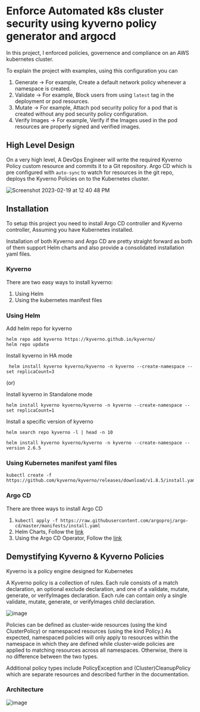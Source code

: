 # Enforce Automated k8s cluster security using kyverno policy generator and argocd

In this project, I enforced policies, governence and compliance on an AWS kubernetes cluster. 

To explain the project with examples, using this configuration you can 

1. Generate -> For example, Create a default network policy whenever a namespace is created.
2. Validate -> For example, Block users from using `latest` tag in the deployment or pod resources.
3. Mutate -> For example, Attach pod security policy for a pod that is created without any pod security policy configuration.
4. Verify Images -> For example, Verify if the Images used in the pod resources are properly signed and verified images.

## High Level Design

On a very high level, A DevOps Engineer will write the required Kyverno Policy custom resource and commits it to a Git repository. Argo CD which is pre configured with `auto-sync` to watch for resources in the git repo, deploys the Kyverno Policies on to the Kubernetes cluster.

![Screenshot 2023-02-19 at 12 40 48 PM](https://user-images.githubusercontent.com/43399466/219934201-b542599a-7f8a-4b72-a1bf-5db6ba1bfade.png)


## Installation

To setup this project you need to install Argo CD controller and Kyverno controller, Assuming you have Kubernetes installed.

Installation of both Kyverno and Argo CD are pretty straight forward as both of them support Helm charts and also provide a consolidated 
installation yaml files. 

### Kyverno

There are two easy ways to install kyverno:

1. Using Helm
2. Using the kubernetes manifest files

### Using Helm 

Add helm repo for kyverno 

```
helm repo add kyverno https://kyverno.github.io/kyverno/
helm repo update
```

Install kyverno in HA mode

```
 helm install kyverno kyverno/kyverno -n kyverno --create-namespace --set replicaCount=3
```

(or)

Install kyverno in Standalone mode

```
helm install kyverno kyverno/kyverno -n kyverno --create-namespace --set replicaCount=1
```

Install a specific version of kyverno

```
helm search repo kyverno -l | head -n 10
```

```
helm install kyverno kyverno/kyverno -n kyverno --create-namespace --version 2.6.5
```

### Using Kubernetes manifest yaml files

```
kubectl create -f https://github.com/kyverno/kyverno/releases/download/v1.8.5/install.yaml
```

### Argo CD

There are three ways to install Argo CD

1. `kubectl apply -f https://raw.githubusercontent.com/argoproj/argo-cd/master/manifests/install.yaml`
2. Helm Charts, Follow the [link](https://github.com/argoproj/argo-helm/tree/main/charts/argo-cd#installing-the-chart) 
3. Using the Argo CD Operator, Follow the [link](https://argocd-operator.readthedocs.io/en/latest/install/olm/)

## Demystifying Kyverno & Kyverno Policies 

Kyverno is a policy engine designed for Kubernetes

A Kyverno policy is a collection of rules. Each rule consists of a match declaration, an optional exclude declaration, and one of a validate, mutate, generate, or verifyImages declaration. Each rule can contain only a single validate, mutate, generate, or verifyImages child declaration.

![image](https://user-images.githubusercontent.com/43399466/219931973-14c0f501-ae49-4cab-9da5-b01950cc308f.png)

Policies can be defined as cluster-wide resources (using the kind ClusterPolicy) or namespaced resources (using the kind Policy.) As expected, namespaced policies will only apply to resources within the namespace in which they are defined while cluster-wide policies are applied to matching resources across all namespaces. Otherwise, there is no difference between the two types.

Additional policy types include PolicyException and (Cluster)CleanupPolicy which are separate resources and described further in the documentation.

### Architecture

![image](https://user-images.githubusercontent.com/43399466/219931795-dce93e3b-9f78-42ef-ba5e-9aa685252e2f.png)
